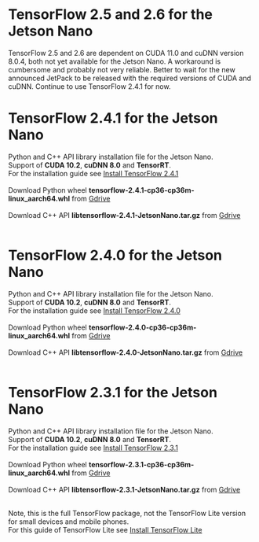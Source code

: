 # TensorFlow 2.5 and 2.6 for the Jetson Nano
TensorFlow 2.5 and 2.6 are dependent on CUDA 11.0 and cuDNN version 8.0.4, both not yet available for the Jetson Nano. A workaround is cumbersome and probably not very reliable. Better to wait for the new announced JetPack to be released with the required versions of CUDA and cuDNN. Continue to use TensorFlow 2.4.1 for now.
# TensorFlow 2.4.1 for the Jetson Nano
Python and C++ API library installation file for the Jetson Nano.<br/>
Support of **CUDA 10.2**, **cuDNN 8.0** and **TensorRT**. <br/>
For the installation guide see [Install TensorFlow 2.4.1](https://qengineering.eu/install-tensorflow-2.4.0-on-jetson-nano.html) <br/><br/>
Download Python wheel **tensorflow-2.4.1-cp36-cp36m-linux_aarch64.whl** from [Gdrive](https://drive.google.com/file/d/1DLk4Tjs8Mjg919NkDnYg02zEnbbCAzOz/view?usp=sharing) <br/><br/>
Download C++ API **libtensorflow-2.4.1-JetsonNano.tar.gz** from [Gdrive](https://drive.google.com/file/d/1zJ_EF2aFkr8JU8JgTLfKMxC6KxE3DRD4/view?usp=sharing) <br/><br/>
# TensorFlow 2.4.0 for the Jetson Nano
Python and C++ API library installation file for the Jetson Nano.<br/>
Support of **CUDA 10.2**, **cuDNN 8.0** and **TensorRT**. <br/>
For the installation guide see [Install TensorFlow 2.4.0](https://qengineering.eu/install-tensorflow-2.4.0-on-jetson-nano.html) <br/><br/>
Download Python wheel **tensorflow-2.4.0-cp36-cp36m-linux_aarch64.whl** from [Gdrive](https://drive.google.com/file/d/1W-p9oIo37xT2rQzd6KPuJq1QOBRL7-wp/view?usp=sharing) <br/><br/>
Download C++ API **libtensorflow-2.4.0-JetsonNano.tar.gz** from [Gdrive](https://drive.google.com/file/d/1ZDdkMhVu-hOt_bflVw373u1HVJQqMm51/view?usp=sharing) <br/><br/>
# TensorFlow 2.3.1 for the Jetson Nano
Python and C++ API library installation file for the Jetson Nano.<br/>
Support of **CUDA 10.2**, **cuDNN 8.0** and **TensorRT**. <br/>
For the installation guide see [Install TensorFlow 2.3.1](https://qengineering.eu/install-tensorflow-2.3.1-on-jetson-nano.html) <br/><br/>
Download Python wheel **tensorflow-2.3.1-cp36-cp36m-linux_aarch64.whl** from [Gdrive](https://drive.google.com/file/d/1oeSnkgJpwyudtTx-f5CE84B7e-Vkv3yK/view?usp=sharing) <br/><br/>
Download C++ API **libtensorflow-2.3.1-JetsonNano.tar.gz** from [Gdrive](https://drive.google.com/file/d/1rlviefeu4w2amLsybZIOpcZP140WioDS/view?usp=sharing) <br/><br/>

Note, this is the full TensorFlow package, not the TensorFlow Lite version for small devices and mobile phones.<br/>
For this guide of TensorFlow Lite see [Install TensorFlow Lite](https://qengineering.eu/install-tensorflow-2-lite-on-jetson-nano.html) <br/>

